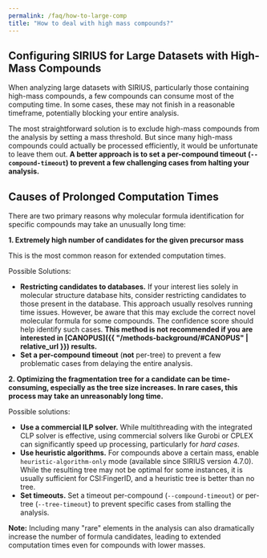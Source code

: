 ```yaml
---
permalink: /faq/how-to-large-comp
title: "How to deal with high mass compounds?"
---
```


## Configuring SIRIUS for Large Datasets with High-Mass Compounds

When analyzing large datasets with SIRIUS, particularly those containing high-mass compounds, a few compounds can consume most of the computing time. 
In some cases, these may not finish in a reasonable timeframe, potentially blocking your entire analysis.

The most straightforward solution is to exclude high-mass compounds from the analysis 
by setting a mass threshold.
But since many high-mass compounds could actually be processed efficiently, it would be unfortunate to leave them out. **A better approach is to set a per-compound timeout (`--compound-timeout`) to prevent a few challenging cases from halting your analysis.**

## Causes of Prolonged Computation Times

There are two primary reasons why molecular formula identification for specific compounds may take an unusually long time:

**1. Extremely high number of candidates for the given precursor mass**

This is the most common reason for extended computation times.

Possible Solutions:

- **Restricting candidates to databases.** If your interest lies solely in molecular structure database hits, consider restricting candidates to those present in the database. This approach usually resolves running time issues. However, be aware that this may exclude the correct novel molecular formula for some compounds. The confidence score should help identify such cases. **This method is not recommended if you are interested in [CANOPUS]({{ "/methods-background/#CANOPUS" | relative_url }}) results.**
- **Set a per-compound timeout** (**not** per-tree) to prevent a few problematic cases from delaying the entire analysis. 

**2. Optimizing the fragmentation tree for a candidate can be time-consuming, especially as the tree size increases. In rare cases, this process may take an unreasonably long time.**

Possible solutions:
- **Use a commercial ILP solver.** While multithreading with the integrated CLP solver is effective, using commercial solvers like Gurobi or CPLEX can significantly speed up processing, particularly for *hard cases*.
- **Use heuristic algorithms.** For compounds above a certain mass, enable `heuristic-algorithm-only` mode (available since SIRIUS version 4.7.0). While the resulting tree may not be optimal for some instances, it is usually sufficient for CSI:FingerID, and a heuristic tree is better than no tree.
- **Set timeouts.** Set a timeout per-compound (`--compound-timeout`) or per-tree (`--tree-timeout`) to prevent specific cases from stalling the analysis. 

**Note:** Including many "rare" elements in the analysis can also dramatically increase the number of formula candidates, leading to extended computation times even for compounds with lower masses.